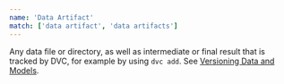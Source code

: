 ```yaml
---
name: 'Data Artifact'
match: ['data artifact', 'data artifacts']
---
```


Any data file or directory, as well as intermediate or final result that is
tracked by DVC, for example by using `dvc add`. See
[Versioning Data and Models](/doc/use-cases/versioning-data-and-model-files).
